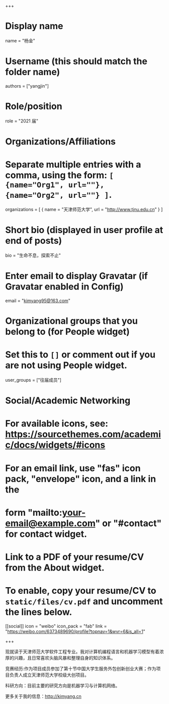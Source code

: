 +++
# Display name
name = "杨金"

# Username (this should match the folder name)
authors = ["yangjin"]

# Role/position
role = "2021 届"

# Organizations/Affiliations
#   Separate multiple entries with a comma, using the form: `[ {name="Org1", url=""}, {name="Org2", url=""} ]`.
organizations = [ { name = "天津师范大学", url = "http://www.tjnu.edu.cn" } ]

# Short bio (displayed in user profile at end of posts)
bio = "生命不息，探索不止"

# Enter email to display Gravatar (if Gravatar enabled in Config)
email = "kimyang95@163.com"

# Organizational groups that you belong to (for People widget)
#   Set this to `[]` or comment out if you are not using People widget.
user_groups = ["往届成员"]


# Social/Academic Networking
# For available icons, see: https://sourcethemes.com/academic/docs/widgets/#icons
#   For an email link, use "fas" icon pack, "envelope" icon, and a link in the
#   form "mailto:your-email@example.com" or "#contact" for contact widget.


# Link to a PDF of your resume/CV from the About widget.
# To enable, copy your resume/CV to `static/files/cv.pdf` and uncomment the lines below.
[[social]]
 icon = "weibo"
 icon_pack = "fab"
 link = "https://weibo.com/6373489690/profile?topnav=1&wvr=6&is_all=1"

+++

现就读于天津师范大学软件工程专业。我对计算机编程语言和机器学习模型有着浓厚的兴趣，且日常喜欢头脑风暴和整理自身的知识体系。

竞赛经历:作为项目成员参加了第十节中国大学生服务外包创新创业大赛；作为项目负责人成立天津师范大学校级大创项目。

科研方向：目前主要的研究方向是机器学习与计算机网络。

更多关于我的信息：http://kimyang.cn
